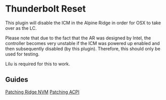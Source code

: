 #  Thunderbolt Reset

This plugin will disable the ICM in the Alpine Ridge in order for OSX to take 
over as the LC.

Please note that due to the fact that the AR was designed by Intel, the 
controller becomes very unstable if the ICM was powered up enabled and then 
subsequently disabled (by this plugin). Therefore, this should only be used 
for testing.

Lilu is required for this to work.

## Guides

[Patching Ridge NVM](PatchingNVM.md)
[Patching ACPI](PatchingACPI.md)
